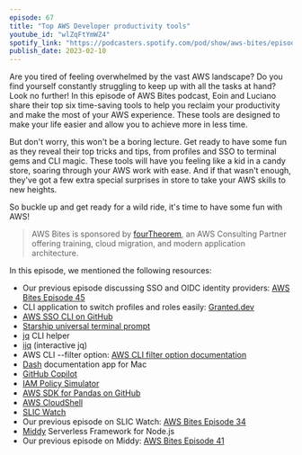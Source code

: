 ```yaml
---
episode: 67
title: "Top AWS Developer productivity tools"
youtube_id: "wlZqFtYmWZ4"
spotify_link: "https://podcasters.spotify.com/pod/show/aws-bites/episodes/67--Top-AWS-Developer-Productivity-Tools-e1uk6st"
publish_date: 2023-02-10
---
```


Are you tired of feeling overwhelmed by the vast AWS landscape? Do you find yourself constantly struggling to keep up with all the tasks at hand? Look no further! In this episode of AWS Bites podcast, Eoin and Luciano share their top six time-saving tools to help you reclaim your productivity and make the most of your AWS experience. These tools are designed to make your life easier and allow you to achieve more in less time.

But don't worry, this won't be a boring lecture. Get ready to have some fun as they reveal their top tricks and tips, from profiles and SSO to terminal gems and CLI magic. These tools will have you feeling like a kid in a candy store, soaring through your AWS work with ease. And if that wasn't enough, they've got a few extra special surprises in store to take your AWS skills to new heights. 

So buckle up and get ready for a wild ride, it's time to have some fun with AWS!

> AWS Bites is sponsored by [fourTheorem](https://fourtheorem.com/), an AWS Consulting Partner offering training, cloud migration, and modern application architecture.

In this episode, we mentioned the following resources:

- Our previous episode discussing SSO and OIDC identity providers: [AWS Bites Episode 45](https://awsbites.com/45-what-s-the-magic-of-oidc-identity-providers/)
- CLI application to switch profiles and roles easily: [Granted.dev](https://granted.dev/)
- [AWS SSO CLI on GitHub](https://github.com/synfinatic/aws-sso-cli)
- [Starship universal terminal prompt](https://starship.rs/)
- [jq](https://stedolan.github.io/jq/) CLI helper
- [ijq](https://github.com/gpanders/ijq) (interactive jq)
- AWS CLI --filter option: [AWS CLI filter option documentation](https://docs.aws.amazon.com/cli/latest/userguide/cli-usage-filter.html)
- [Dash](https://kapeli.com/dash) documentation app for Mac
- [GitHub Copilot](https://github.com/features/copilot)
- [IAM Policy Simulator](https://docs.aws.amazon.com/IAM/latest/UserGuide/access_policies_testing-policies.html)
- [AWS SDK for Pandas on GitHub](https://github.com/aws/aws-sdk-pandas)
- [AWS CloudShell](https://aws.amazon.com/cloudshell/)
- [SLIC Watch](https://github.com/fourTheorem/slic-watch)
- Our previous episode on SLIC Watch: [AWS Bites Episode 34](https://awsbites.com/34-how-to-get-the-most-out-of-cloudwatch-alarms/)
- [Middy](https://middy.js.org/) Serverless Framework for Node.js
- Our previous episode on Middy: [AWS Bites Episode 41](https://awsbites.com/41-how-can-middy-make-writing-lambda-functions-easier/)
